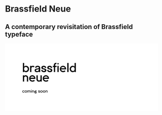 # Brassfield Neue
## A contemporary revisitation of Brassfield typeface

![Coming Soon](/brassfield-neue@4x.png)
